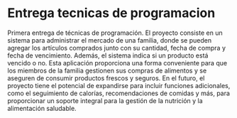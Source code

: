 # Entrega tecnicas de programacion
Primera entrega de técnicas de programación.
El proyecto consiste en un sistema para administrar el mercado de una familia, donde se pueden agregar los artículos comprados junto con su cantidad, fecha de compra y fecha de vencimiento. Además, el sistema indica si un producto está vencido o no. Esta aplicación proporciona una forma conveniente para que los miembros de la familia gestionen sus compras de alimentos y se aseguren de consumir productos frescos y seguros. En el futuro, el proyecto tiene el potencial de expandirse para incluir funciones adicionales, como el seguimiento de calorías, recomendaciones de comidas y más, para proporcionar un soporte integral para la gestión de la nutrición y la alimentación saludable.

